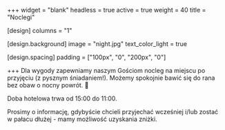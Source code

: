 +++
widget = "blank"
headless = true
active = true
weight = 40
title = "Noclegi"

[design]
  columns = "1"

[design.background]
  image = "night.jpg"
  text_color_light = true

[design.spacing]
  padding = ["100px", "0", "200px", "0"]

+++
Dla wygody zapewniamy naszym Gościom nocleg na miejscu po przyjęciu (z pysznym śniadaniem!).
Możemy spokojnie bawić się do rana bez obaw o nocny powrót. :slightly_smiling_face:

Doba hotelowa trwa od 15:00 do 11:00.

Prosimy o informację, gdybyście chcieli przyjechać wcześniej i/lub zostać w pałacu dłużej - mamy możliwość uzyskania zniżki.
